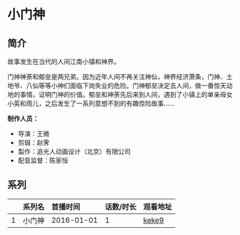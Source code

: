# 小门神


## 简介

故事发生在当代的人间江南小镇和神界。

门神神荼和郁垒是两兄弟。因为近年人间不再关注神仙，神界经济萧条，门神、土地爷、八仙等等小神们面临下岗失业的危险。门神郁垒决定去人间，做一番惊天动地的事情，证明门神的价值。郁垒和神荼先后来到人间，遇到了小镇上的单亲母女小英和雨儿，之后发生了一系列意想不到的有趣惊险故事……

**制作人员：**
- 导演：王微
- 剪辑：赵霁
- 製作：追光人动画设计（北京）有限公司
- 配音监督：陈家恒



## 系列

|     | 系列名 | 首播时间       | 话数/时长 | 观看地址                                                  |
| :-- | :-- | :--------- | :---- | :---------------------------------------------------- |
| 1   | 小门神 | 2016-01-01 | 1     | [keke9](https://www.keke9.app/play/7884-4-49964.html) |




